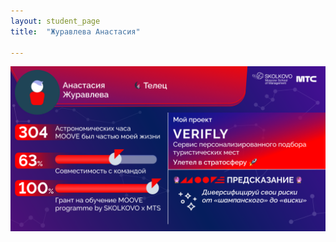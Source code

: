 ```yaml
---
layout: student_page
title:  "Журавлева Анастасия"

---
```

<img class="img-fluid" src="/img/posts/Журавлева Анастасия.png" alt="moove-1">
